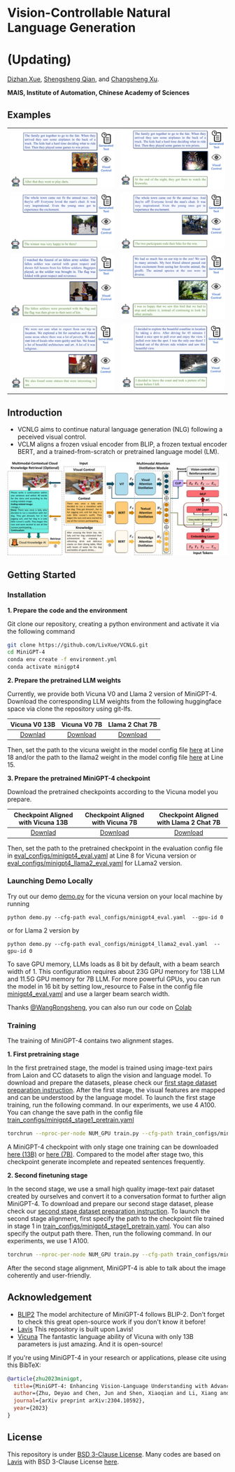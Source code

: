 # Vision-Controllable Natural Language Generation
# (Updating)
[Dizhan Xue](https://scholar.google.com/citations?user=V5Aeh_oAAAAJ), [Shengsheng Qian](https://scholar.google.com/citations?user=bPX5POgAAAAJ), and [Changsheng Xu](https://scholar.google.com/citations?user=hI9NRDkAAAAJ).

**MAIS, Institute of Automation, Chinese Academy of Sciences**



## Examples
  |   |   |
:-------------------------:|:-------------------------:
![example1](figs/exp1.PNG) |  ![example2](figs/exp2.PNG)
![example3](figs/exp3.PNG)  |  ![example4](figs/exp4.PNG)
![example5](figs/exp5.PNG)  |  ![example6](figs/exp6.PNG)
![example7](figs/exp7.PNG)  |  ![example8](figs/exp8.PNG)



## Introduction
- VCNLG aims to continue natural language generation (NLG) following a peceived visual control. 
- VCLM aligns a frozen vsiual encoder from BLIP, a frozen textual encoder BERT, and a trained-from-scratch or pretrained language model (LM).


![overview](figs/framework.png)


## Getting Started
### Installation

**1. Prepare the code and the environment**

Git clone our repository, creating a python environment and activate it via the following command

```bash
git clone https://github.com/LivXue/VCNLG.git
cd MiniGPT-4
conda env create -f environment.yml
conda activate minigpt4
```


**2. Prepare the pretrained LLM weights**

Currently, we provide both Vicuna V0 and Llama 2 version of MiniGPT-4.
Download the corresponding LLM weights from the following huggingface space via clone the repository using git-lfs.

|                                          Vicuna V0 13B                                           |                                          Vicuna V0 7B                                          |                            Llama 2 Chat 7B                             |
:------------------------------------------------------------------------------------------------:|:----------------------------------------------------------------------------------------------:|:----------------------------------------------------------------------------------------------:
 [Downlad](https://huggingface.co/Vision-CAIR/vicuna/tree/main) | [Download](https://huggingface.co/Vision-CAIR/vicuna-7b/tree/main) | [Download](https://huggingface.co/meta-llama/Llama-2-7b-chat-hf/tree/main)


Then, set the path to the vicuna weight in the model config file 
[here](minigpt4/configs/models/minigpt4_vicuna0.yaml#L18) at Line 18
and/or the path to the llama2 weight in the model config file 
[here](minigpt4/configs/models/minigpt4_llama2.yaml#L15) at Line 15.

**3. Prepare the pretrained MiniGPT-4 checkpoint**

Download the pretrained checkpoints according to the Vicuna model you prepare.

|                                Checkpoint Aligned with Vicuna 13B                                |                                Checkpoint Aligned with Vicuna 7B                                |                            Checkpoint Aligned with Llama 2 Chat 7B                             |
:------------------------------------------------------------------------------------------------:|:-----------------------------------------------------------------------------------------------:|:----------------------------------------------------------------------------------------------:
 [Downlad](https://drive.google.com/file/d/1a4zLvaiDBr-36pasffmgpvH5P7CKmpze/view?usp=share_link) | [Download](https://drive.google.com/file/d/1RY9jV0dyqLX-o38LrumkKRh6Jtaop58R/view?usp=sharing)  | [Download](https://drive.google.com/file/d/11nAPjEok8eAGGEG1N2vXo3kBLCg0WgUk/view?usp=sharing) 


Then, set the path to the pretrained checkpoint in the evaluation config file 
in [eval_configs/minigpt4_eval.yaml](eval_configs/minigpt4_eval.yaml#L10) at Line 8 for Vicuna version or [eval_configs/minigpt4_llama2_eval.yaml](eval_configs/minigpt4_llama2_eval.yaml#L10) for LLama2 version.   



### Launching Demo Locally

Try out our demo [demo.py](demo.py) for the vicuna version on your local machine by running

```
python demo.py --cfg-path eval_configs/minigpt4_eval.yaml  --gpu-id 0
```

or for Llama 2 version by 

```
python demo.py --cfg-path eval_configs/minigpt4_llama2_eval.yaml  --gpu-id 0
```


To save GPU memory, LLMs loads as 8 bit by default, with a beam search width of 1. 
This configuration requires about 23G GPU memory for 13B LLM and 11.5G GPU memory for 7B LLM. 
For more powerful GPUs, you can run the model
in 16 bit by setting low_resource to False in the config file 
[minigpt4_eval.yaml](eval_configs/minigpt4_eval.yaml) and use a larger beam search width.

Thanks [@WangRongsheng](https://github.com/WangRongsheng), you can also run our code on [Colab](https://colab.research.google.com/drive/1OK4kYsZphwt5DXchKkzMBjYF6jnkqh4R?usp=sharing)


### Training
The training of MiniGPT-4 contains two alignment stages.

**1. First pretraining stage**

In the first pretrained stage, the model is trained using image-text pairs from Laion and CC datasets
to align the vision and language model. To download and prepare the datasets, please check 
our [first stage dataset preparation instruction](dataset/README_1_STAGE.md). 
After the first stage, the visual features are mapped and can be understood by the language
model.
To launch the first stage training, run the following command. In our experiments, we use 4 A100. 
You can change the save path in the config file 
[train_configs/minigpt4_stage1_pretrain.yaml](train_configs/minigpt4_stage1_pretrain.yaml)

```bash
torchrun --nproc-per-node NUM_GPU train.py --cfg-path train_configs/minigpt4_stage1_pretrain.yaml
```

A MiniGPT-4 checkpoint with only stage one training can be downloaded 
[here (13B)](https://drive.google.com/file/d/1u9FRRBB3VovP1HxCAlpD9Lw4t4P6-Yq8/view?usp=share_link) or [here (7B)](https://drive.google.com/file/d/1HihQtCEXUyBM1i9DQbaK934wW3TZi-h5/view?usp=share_link).
Compared to the model after stage two, this checkpoint generate incomplete and repeated sentences frequently.


**2. Second finetuning stage**

In the second stage, we use a small high quality image-text pair dataset created by ourselves
and convert it to a conversation format to further align MiniGPT-4.
To download and prepare our second stage dataset, please check our 
[second stage dataset preparation instruction](dataset/README_2_STAGE.md).
To launch the second stage alignment, 
first specify the path to the checkpoint file trained in stage 1 in 
[train_configs/minigpt4_stage1_pretrain.yaml](train_configs/minigpt4_stage2_finetune.yaml).
You can also specify the output path there. 
Then, run the following command. In our experiments, we use 1 A100.

```bash
torchrun --nproc-per-node NUM_GPU train.py --cfg-path train_configs/minigpt4_stage2_finetune.yaml
```

After the second stage alignment, MiniGPT-4 is able to talk about the image coherently and user-friendly. 




## Acknowledgement

+ [BLIP2](https://huggingface.co/docs/transformers/main/model_doc/blip-2) The model architecture of MiniGPT-4 follows BLIP-2. Don't forget to check this great open-source work if you don't know it before!
+ [Lavis](https://github.com/salesforce/LAVIS) This repository is built upon Lavis!
+ [Vicuna](https://github.com/lm-sys/FastChat) The fantastic language ability of Vicuna with only 13B parameters is just amazing. And it is open-source!


If you're using MiniGPT-4 in your research or applications, please cite using this BibTeX:
```bibtex
@article{zhu2023minigpt,
  title={MiniGPT-4: Enhancing Vision-Language Understanding with Advanced Large Language Models},
  author={Zhu, Deyao and Chen, Jun and Shen, Xiaoqian and Li, Xiang and Elhoseiny, Mohamed},
  journal={arXiv preprint arXiv:2304.10592},
  year={2023}
}
```


## License
This repository is under [BSD 3-Clause License](LICENSE.md).
Many codes are based on [Lavis](https://github.com/salesforce/LAVIS) with 
BSD 3-Clause License [here](LICENSE_Lavis.md).
